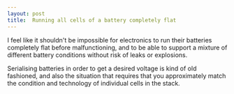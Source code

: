 ```yaml
---
layout: post
title:  Running all cells of a battery completely flat
---
```

I feel like it shouldn't be impossible for electronics to run their batteries
completely flat before malfunctioning, and to be able to support a mixture of
different battery conditions without risk of leaks or explosions.

Serialising batteries in order to get a desired voltage is kind of old
fashioned, and also the situation that requires that you approximately match
the condition and technology of individual cells in the stack.
